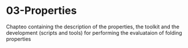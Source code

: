 # 03-Properties
Chapteo containing the description of the properties, the toolkit and the development (scripts and tools) for performing the evaluataion of folding properties
